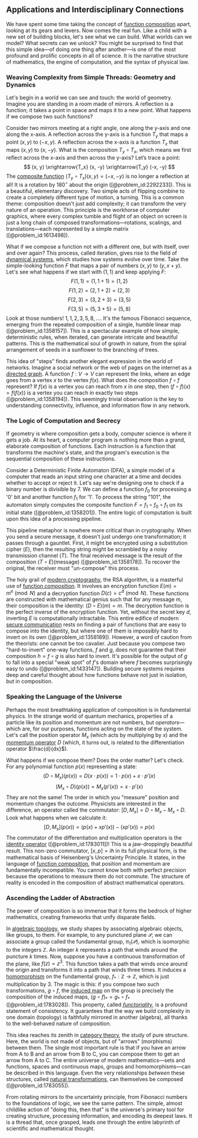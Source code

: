 ## Applications and Interdisciplinary Connections

We have spent some time taking the concept of [function composition](@article_id:144387) apart, looking at its gears and levers. Now comes the real fun. Like a child with a new set of building blocks, let's see what we can build. What worlds can we model? What secrets can we unlock? You might be surprised to find that this simple idea—of doing one thing after another—is one of the most profound and prolific concepts in all of science. It is the narrative structure of mathematics, the engine of computation, and the syntax of physical law.

### Weaving Complexity from Simple Threads: Geometry and Dynamics

Let's begin in a world we can see and touch: the world of geometry. Imagine you are standing in a room made of mirrors. A reflection is a function; it takes a point in space and maps it to a new point. What happens if we compose two such functions?

Consider two mirrors meeting at a right angle, one along the y-axis and one along the x-axis. A reflection across the y-axis is a function $T_y$ that maps a point $(x, y)$ to $(-x, y)$. A reflection across the x-axis is a function $T_x$ that maps $(x, y)$ to $(x, -y)$. What is the composition $T_y \circ T_x$, which means we first reflect across the x-axis and then across the y-axis? Let’s trace a point:
$$ (x, y) \xrightarrow{T_x} (x, -y) \xrightarrow{T_y} (-x, -y) $$
The [composite function](@article_id:150957) $(T_y \circ T_x)(x, y) = (-x, -y)$ is no longer a reflection at all! It is a rotation by $180^\circ$ about the origin ([@problem_id:2292233]). This is a beautiful, elementary discovery. Two simple acts of flipping combine to create a completely different type of motion, a turning. This is a common theme: composition doesn't just add complexity; it can transform the very nature of an operation. This principle is the workhorse of computer graphics, where every complex tumble and flight of an object on screen is just a long chain of composed transformations—rotations, scalings, and translations—each represented by a simple matrix ([@problem_id:1613498]).

What if we compose a function not with a different one, but with itself, over and over again? This process, called iteration, gives rise to the field of [dynamical systems](@article_id:146147), which studies how systems evolve over time. Take the simple-looking function $F$ that maps a pair of numbers $(x, y)$ to $(y, x+y)$. Let's see what happens if we start with $(1,1)$ and keep applying $F$:
$$ F(1,1) = (1, 1+1) = (1, 2) $$
$$ F(1,2) = (2, 1+2) = (2, 3) $$
$$ F(2,3) = (3, 2+3) = (3, 5) $$
$$ F(3,5) = (5, 3+5) = (5, 8) $$
Look at those numbers! $1, 1, 2, 3, 5, 8, \dots$. It's the famous Fibonacci sequence, emerging from the repeated composition of a single, humble linear map ([@problem_id:1358157]). This is a spectacular example of how simple, deterministic rules, when iterated, can generate intricate and beautiful patterns. This is the mathematical soul of growth in nature, from the spiral arrangement of seeds in a sunflower to the branching of trees.

This idea of "steps" finds another elegant expression in the world of networks. Imagine a social network or the web of pages on the internet as a [directed graph](@article_id:265041). A function $f: V \to V$ can represent the links, where an edge goes from a vertex $x$ to the vertex $f(x)$. What does the composition $f \circ f$ represent? If $f(x)$ is a vertex you can reach from $x$ in one step, then $(f \circ f)(x) = f(f(x))$ is a vertex you can reach in exactly two steps ([@problem_id:1358194]). This seemingly trivial observation is the key to understanding connectivity, influence, and information flow in any network.

### The Logic of Computation and Secrecy

If geometry is where composition gets a body, computer science is where it gets a job. At its heart, a computer program is nothing more than a grand, elaborate composition of functions. Each instruction is a function that transforms the machine's state, and the program's execution is the sequential composition of these instructions.

Consider a Deterministic Finite Automaton (DFA), a simple model of a computer that reads an input string one character at a time and decides whether to accept or reject it. Let's say we're designing one to check if a binary number is divisible by 7. We can define a function $f_0$ for processing a '0' bit and another function $f_1$ for '1'. To process the string "101", the automaton simply computes the composite function $F = f_1 \circ f_0 \circ f_1$ on its initial state ([@problem_id:1358201]). The entire logic of computation is built upon this idea of a processing pipeline.

This pipeline metaphor is nowhere more critical than in cryptography. When you send a secure message, it doesn't just undergo one transformation; it passes through a gauntlet. First, it might be encrypted using a substitution cipher ($E$), then the resulting string might be scrambled by a noisy transmission channel ($T$). The final received message is the result of the composition $(T \circ E)(\text{message})$ ([@problem_id:1358178]). To recover the original, the receiver must "un-compose" this process.

The holy grail of [modern cryptography](@article_id:274035), the RSA algorithm, is a masterful use of [function composition](@article_id:144387). It involves an encryption function $E(m) = m^e \pmod N$ and a decryption function $D(c) = c^d \pmod N$. These functions are constructed with mathematical genius such that for any message $m$, their composition is the identity: $(D \circ E)(m) = m$. The decryption function is the perfect inverse of the encryption function. Yet, without the secret key $d$, inverting $E$ is computationally intractable. This entire edifice of modern [secure communication](@article_id:275267) rests on finding a pair of functions that are easy to compose into the identity, but where one of them is impossibly hard to invert on its own ([@problem_id:1358189]). However, a word of caution from the theorists: one cannot be too cavalier. Just because you compose two "hard-to-invert" one-way functions, $f$ and $g$, does not guarantee that their composition $h = f \circ g$ is also hard to invert. It's possible for the output of $g$ to fall into a special "weak spot" of $f$'s domain where $f$ becomes surprisingly easy to undo ([@problem_id:1433147]). Building secure systems requires deep and careful thought about how functions behave not just in isolation, but in composition.

### Speaking the Language of the Universe

Perhaps the most breathtaking application of composition is in fundamental physics. In the strange world of quantum mechanics, properties of a particle like its position and momentum are not numbers, but *operators*—which are, for our purposes, functions acting on the state of the system. Let's call the position operator $M_x$ (which acts by multiplying by $x$) and the [momentum operator](@article_id:151249) $D$ (which, it turns out, is related to the differentiation operator $\frac{d}{dx}$).

What happens if we compose them? Does the order matter? Let's check. For any polynomial function $p(x)$ representing a state:
$$ (D \circ M_x)(p(x)) = D(x \cdot p(x)) = 1 \cdot p(x) + x \cdot p'(x) $$
$$ (M_x \circ D)(p(x)) = M_x(p'(x)) = x \cdot p'(x) $$
They are not the same! The order in which you "measure" position and momentum changes the outcome. Physicists are interested in the difference, an operator called the commutator: $[D, M_x] = D \circ M_x - M_x \circ D$. Look what happens when we calculate it:
$$ [D, M_x](p(x)) = (p(x) + x p'(x)) - (x p'(x)) = p(x) $$
The commutator of the differentiation and multiplication operators is the [identity operator](@article_id:204129) ([@problem_id:1783011])! This is a jaw-droppingly beautiful result. This non-zero commutator, $[x, p] = i\hbar$ in its full physical form, is the mathematical basis of Heisenberg's Uncertainty Principle. It states, in the language of [function composition](@article_id:144387), that position and momentum are fundamentally incompatible. You cannot know both with perfect precision because the operations to measure them do not commute. The structure of reality is encoded in the composition of abstract mathematical operators.

### Ascending the Ladder of Abstraction

The power of composition is so immense that it forms the bedrock of higher mathematics, creating frameworks that unify disparate fields.

In [algebraic topology](@article_id:137698), we study shapes by associating algebraic objects, like groups, to them. For example, to any punctured plane $\mathcal{P}$, we can associate a group called the fundamental group, $\pi_1(\mathcal{P})$, which is isomorphic to the integers $\mathbb{Z}$. An integer $k$ represents a path that winds around the puncture $k$ times. Now, suppose you have a continuous transformation of the plane, like $f(z) = z^3$. This function takes a path that winds once around the origin and transforms it into a path that winds three times. It induces a [homomorphism](@article_id:146453) on the fundamental group, $f_*: \mathbb{Z} \to \mathbb{Z}$, which is just multiplication by 3. The magic is this: if you compose two such transformations, $g \circ f$, the [induced map](@article_id:271218) on the group is precisely the composition of the induced maps, $(g \circ f)_* = g_* \circ f_*$ ([@problem_id:1783028]). This property, called *[functoriality](@article_id:149575)*, is a profound statement of consistency. It guarantees that the way we build complexity in one domain (topology) is faithfully mirrored in another (algebra), all thanks to the well-behaved nature of composition.

This idea reaches its zenith in [category theory](@article_id:136821), the study of pure structure. Here, the world is not made of objects, but of "arrows" (morphisms) between them. The single most important rule is that if you have an arrow from A to B and an arrow from B to C, you can compose them to get an arrow from A to C. The entire universe of modern mathematics—sets and functions, spaces and continuous maps, groups and homomorphisms—can be described in this language. Even the very relationships *between* these structures, called [natural transformations](@article_id:150048), can themselves be composed ([@problem_id:1783055]).

From rotating mirrors to the uncertainty principle, from Fibonacci numbers to the foundations of logic, we see the same pattern. The simple, almost childlike action of "doing this, then that" is the universe's primary tool for creating structure, processing information, and encoding its deepest laws. It is a thread that, once grasped, leads one through the entire labyrinth of scientific and mathematical thought.